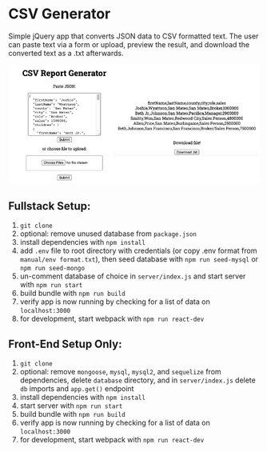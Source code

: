 # CSV Generator

Simple jQuery app that converts JSON data to CSV formatted text. The user can paste text via a form or upload, preview the result, and download the converted text as a .txt afterwards.

<p align="center">
<img src="screenshot.png" width="800"/>
</p>

## Fullstack Setup:

1. `git clone`
1. optional: remove unused database from `package.json`
1. install dependencies with `npm install`
1. add `.env` file to root directory with credentials (or copy .env format from `manual/env format.txt`), then seed database with `npm run seed-mysql` or `npm run seed-mongo`
1. un-comment database of choice in `server/index.js` and start server with `npm run start`
1. build bundle with `npm run build`
1. verify app is now running by checking for a list of data on `localhost:3000`
1. for development, start webpack with `npm run react-dev`

## Front-End Setup Only:

1. `git clone`
1. optional: remove `mongoose`, `mysql`, `mysql2`, and `sequelize` from dependencies, delete `database` directory, and in `server/index.js` delete `db` imports and `app.get()` endpoint
1. install dependencies with `npm install`
1. start server with `npm run start`
1. build bundle with `npm run build`
1. verify app is now running by checking for a list of data on `localhost:3000`
1. for development, start webpack with `npm run react-dev`
